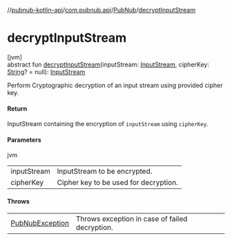//[pubnub-kotlin-api](../../../index.md)/[com.pubnub.api](../index.md)/[PubNub](index.md)/[decryptInputStream](decrypt-input-stream.md)

# decryptInputStream

[jvm]\
abstract fun [decryptInputStream](decrypt-input-stream.md)(inputStream: [InputStream](https://docs.oracle.com/javase/8/docs/api/java/io/InputStream.html), cipherKey: [String](https://kotlinlang.org/api/latest/jvm/stdlib/kotlin/-string/index.html)? = null): [InputStream](https://docs.oracle.com/javase/8/docs/api/java/io/InputStream.html)

Perform Cryptographic decryption of an input stream using provided cipher key.

#### Return

InputStream containing the encryption of `inputStream` using `cipherKey`.

#### Parameters

jvm

| | |
|---|---|
| inputStream | InputStream to be encrypted. |
| cipherKey | Cipher key to be used for decryption. |

#### Throws

| | |
|---|---|
| [PubNubException](../-pub-nub-exception/index.md) | Throws exception in case of failed decryption. |
